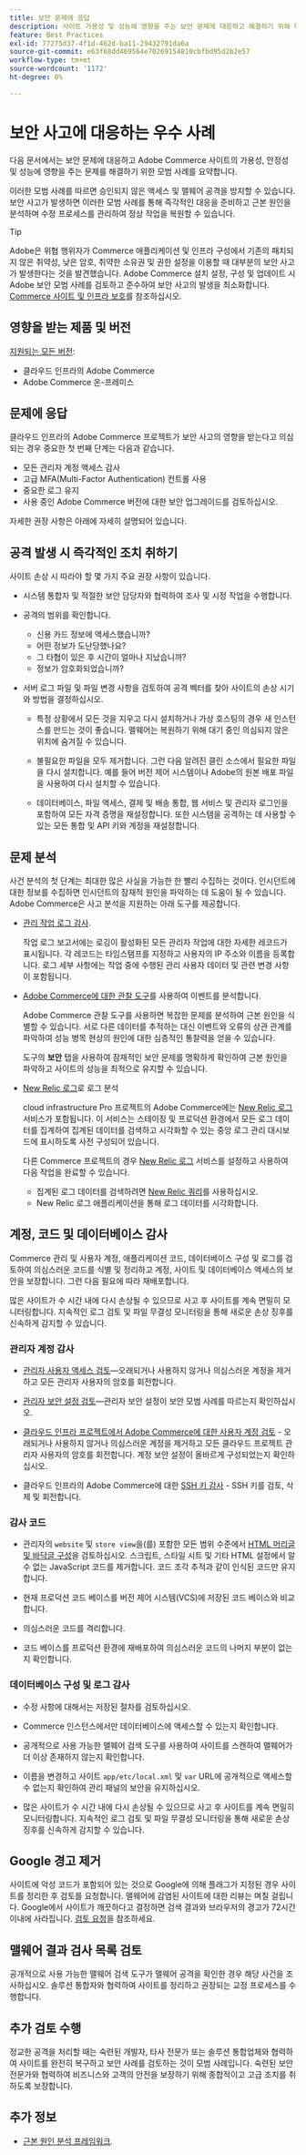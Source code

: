 ```yaml
---
title: 보안 문제에 응답
description: 사이트 가용성 및 성능에 영향을 주는 보안 문제에 대응하고 해결하기 위해 다음과 같은 모범 사례를 통해 보안 인시던트를 처리합니다.
feature: Best Practices
exl-id: 77275d37-4f1d-462d-ba11-29432791da6a
source-git-commit: e63f68dd469564e70269154810cbfbd95d2b2e57
workflow-type: tm+mt
source-wordcount: '1172'
ht-degree: 0%

---
```


# 보안 사고에 대응하는 우수 사례

다음 문서에서는 보안 문제에 대응하고 Adobe Commerce 사이트의 가용성, 안정성 및 성능에 영향을 주는 문제를 해결하기 위한 모범 사례를 요약합니다.

이러한 모범 사례를 따르면 승인되지 않은 액세스 및 맬웨어 공격을 방지할 수 있습니다. 보안 사고가 발생하면 이러한 모범 사례를 통해 즉각적인 대응을 준비하고 근본 원인을 분석하며 수정 프로세스를 관리하여 정상 작업을 복원할 수 있습니다.

>[!TIP]
>
>Adobe은 위협 행위자가 Commerce 애플리케이션 및 인프라 구성에서 기존의 패치되지 않은 취약성, 낮은 암호, 취약한 소유권 및 권한 설정을 이용할 때 대부분의 보안 사고가 발생한다는 것을 발견했습니다. Adobe Commerce 설치 설정, 구성 및 업데이트 시 Adobe 보안 모범 사례를 검토하고 준수하여 보안 사고의 발생을 최소화합니다. [Commerce 사이트 및 인프라 보호](../launch/security-best-practices.md)를 참조하십시오.


## 영향을 받는 제품 및 버전

[지원되는 모든 버전](../../../release/versions.md):

- 클라우드 인프라의 Adobe Commerce
- Adobe Commerce 온-프레미스

## 문제에 응답

클라우드 인프라의 Adobe Commerce 프로젝트가 보안 사고의 영향을 받는다고 의심되는 경우 중요한 첫 번째 단계는 다음과 같습니다.

- 모든 관리자 계정 액세스 감사
- 고급 MFA(Multi-Factor Authentication) 컨트롤 사용
- 중요한 로그 유지
- 사용 중인 Adobe Commerce 버전에 대한 보안 업그레이드를 검토하십시오.

자세한 권장 사항은 아래에 자세히 설명되어 있습니다.

## 공격 발생 시 즉각적인 조치 취하기

사이트 손상 시 따라야 할 몇 가지 주요 권장 사항이 있습니다.

- 시스템 통합자 및 적절한 보안 담당자와 협력하여 조사 및 시정 작업을 수행합니다.

- 공격의 범위를 확인합니다.
   - 신용 카드 정보에 액세스했습니까?
   - 어떤 정보가 도난당했나요?
   - 그 타협이 있은 후 시간이 얼마나 지났습니까?
   - 정보가 암호화되었습니까?

- 서버 로그 파일 및 파일 변경 사항을 검토하여 공격 벡터를 찾아 사이트의 손상 시기와 방법을 결정하십시오.

   - 특정 상황에서 모든 것을 지우고 다시 설치하거나 가상 호스팅의 경우 새 인스턴스를 만드는 것이 좋습니다. 맬웨어는 복원하기 위해 대기 중인 의심되지 않은 위치에 숨겨질 수 있습니다.

   - 불필요한 파일을 모두 제거합니다. 그런 다음 알려진 클린 소스에서 필요한 파일을 다시 설치합니다. 예를 들어 버전 제어 시스템이나 Adobe의 원본 배포 파일을 사용하여 다시 설치할 수 있습니다.

   - 데이터베이스, 파일 액세스, 결제 및 배송 통합, 웹 서비스 및 관리자 로그인을 포함하여 모든 자격 증명을 재설정합니다. 또한 시스템을 공격하는 데 사용할 수 있는 모든 통합 및 API 키와 계정을 재설정합니다.

## 문제 분석

사건 분석의 첫 단계는 최대한 많은 사실을 가능한 한 빨리 수집하는 것이다. 인시던트에 대한 정보를 수집하면 인시던트의 잠재적 원인을 파악하는 데 도움이 될 수 있습니다. Adobe Commerce은 사고 분석을 지원하는 아래 도구를 제공합니다.

- [관리 작업 로그 감사](https://experienceleague.adobe.com/docs/commerce-admin/systems/action-logs/action-log-report.html).

  작업 로그 보고서에는 로깅이 활성화된 모든 관리자 작업에 대한 자세한 레코드가 표시됩니다. 각 레코드는 타임스탬프를 지정하고 사용자의 IP 주소와 이름을 등록합니다. 로그 세부 사항에는 작업 중에 수행된 관리 사용자 데이터 및 관련 변경 사항이 포함됩니다.

- [Adobe Commerce에 대한 관찰 도구](../../../tools/observation-for-adobe-commerce/intro.md)를 사용하여 이벤트를 분석합니다.

  Adobe Commerce 관찰 도구를 사용하면 복잡한 문제를 분석하여 근본 원인을 식별할 수 있습니다. 서로 다른 데이터를 추적하는 대신 이벤트와 오류의 상관 관계를 파악하여 성능 병목 현상의 원인에 대한 심층적인 통찰력을 얻을 수 있습니다.

  도구의 **보안** 탭을 사용하여 잠재적인 보안 문제를 명확하게 확인하여 근본 원인을 파악하고 사이트의 성능을 최적으로 유지할 수 있습니다.

- [New Relic 로그](https://experienceleague.adobe.com/docs/commerce-cloud-service/user-guide/monitor/new-relic/new-relic-service.html)로 로그 분석

  cloud infrastructure Pro 프로젝트의 Adobe Commerce에는 [New Relic 로그](https://experienceleague.adobe.com/docs/commerce-cloud-service/user-guide/monitor/new-relic/log-management.html) 서비스가 포함됩니다. 이 서비스는 스테이징 및 프로덕션 환경에서 모든 로그 데이터를 집계하여 집계된 데이터를 검색하고 시각화할 수 있는 중앙 로그 관리 대시보드에 표시하도록 사전 구성되어 있습니다.

  다른 Commerce 프로젝트의 경우 [New Relic 로그](https://docs.newrelic.com/docs/logs/get-started/get-started-log-management/) 서비스를 설정하고 사용하여 다음 작업을 완료할 수 있습니다.
   - 집계된 로그 데이터를 검색하려면 [New Relic 쿼리](https://docs.newrelic.com/docs/logs/new-relic-logs/ui-data/query-syntax-logs)를 사용하십시오.
   - New Relic 로그 애플리케이션을 통해 로그 데이터를 시각화합니다.

## 계정, 코드 및 데이터베이스 감사

Commerce 관리 및 사용자 계정, 애플리케이션 코드, 데이터베이스 구성 및 로그를 검토하여 의심스러운 코드를 식별 및 정리하고 계정, 사이트 및 데이터베이스 액세스의 보안을 보장합니다. 그런 다음 필요에 따라 재배포합니다.

많은 사이트가 수 시간 내에 다시 손상될 수 있으므로 사고 후 사이트를 계속 면밀히 모니터링합니다. 지속적인 로그 검토 및 파일 무결성 모니터링을 통해 새로운 손상 징후를 신속하게 감지할 수 있습니다.

### 관리자 계정 감사

- [관리자 사용자 액세스 검토](https://experienceleague.adobe.com/docs/commerce-admin/systems/user-accounts/permissions-users-all.html)—오래되거나 사용하지 않거나 의심스러운 계정을 제거하고 모든 관리자 사용자의 암호를 회전합니다.

- [관리자 보안 설정 검토](https://experienceleague.adobe.com/docs/commerce-admin/systems/security/security-admin.html)—관리자 보안 설정이 보안 모범 사례를 따르는지 확인하십시오.

- [클라우드 인프라 프로젝트에서 Adobe Commerce에 대한 사용자 계정 검토](https://experienceleague.adobe.com/docs/commerce-cloud-service/user-guide/project/user-access.html) - 오래되거나 사용하지 않거나 의심스러운 계정을 제거하고 모든 클라우드 프로젝트 관리자 사용자의 암호를 회전합니다. 계정 보안 설정이 올바르게 구성되었는지 확인하십시오.

- 클라우드 인프라의 Adobe Commerce에 대한 [SSH 키 감사](https://experienceleague.adobe.com/docs/commerce-cloud-service/user-guide/develop/secure-connections.html) - SSH 키를 검토, 삭제 및 회전합니다.

### 감사 코드

- 관리자의 `website` 및 `store view`을(를) 포함한 모든 범위 수준에서 [HTML 머리글 및 바닥글 구성](https://experienceleague.adobe.com/docs/commerce-admin/content-design/design/page-setup.html)을 검토하십시오. 스크립트, 스타일 시트 및 기타 HTML 설정에서 알 수 없는 JavaScript 코드를 제거합니다. 코드 조각 추적과 같이 인식된 코드만 유지합니다.

- 현재 프로덕션 코드 베이스를 버전 제어 시스템(VCS)에 저장된 코드 베이스와 비교합니다.

- 의심스러운 코드를 격리합니다.

- 코드 베이스를 프로덕션 환경에 재배포하여 의심스러운 코드의 나머지 부분이 없는지 확인합니다.

### 데이터베이스 구성 및 로그 감사

- 수정 사항에 대해서는 저장된 절차를 검토하십시오.

- Commerce 인스턴스에서만 데이터베이스에 액세스할 수 있는지 확인합니다.

- 공개적으로 사용 가능한 맬웨어 검색 도구를 사용하여 사이트를 스캔하여 맬웨어가 더 이상 존재하지 않는지 확인합니다.

- 이름을 변경하고 사이트 `app/etc/local.xml` 및 `var` URL에 공개적으로 액세스할 수 없는지 확인하여 관리 패널의 보안을 유지하십시오.

- 많은 사이트가 수 시간 내에 다시 손상될 수 있으므로 사고 후 사이트를 계속 면밀히 모니터링합니다. 지속적인 로그 검토 및 파일 무결성 모니터링을 통해 새로운 손상 징후를 신속하게 감지할 수 있습니다.

## Google 경고 제거

사이트에 악성 코드가 포함되어 있는 것으로 Google에 의해 플래그가 지정된 경우 사이트를 정리한 후 검토를 요청합니다. 맬웨어에 감염된 사이트에 대한 리뷰는 며칠 걸립니다. Google에서 사이트가 깨끗하다고 결정하면 검색 결과와 브라우저의 경고가 72시간 이내에 사라집니다. [검토 요청](https://web.dev/articles/request-a-review)을 참조하세요.

## 맬웨어 결과 검사 목록 검토

공개적으로 사용 가능한 맬웨어 검색 도구가 맬웨어 공격을 확인한 경우 해당 사건을 조사하십시오. 솔루션 통합자와 협력하여 사이트를 정리하고 권장되는 교정 프로세스를 수행합니다.

## 추가 검토 수행

정교한 공격을 처리할 때는 숙련된 개발자, 타사 전문가 또는 솔루션 통합업체와 협력하여 사이트를 완전히 복구하고 보안 사례를 검토하는 것이 모범 사례입니다. 숙련된 보안 전문가와 협력하여 비즈니스와 고객의 안전을 보장하기 위해 종합적이고 고급 조치를 취하도록 보장합니다.

## 추가 정보

- [근본 원인 분석 프레임워크](https://sansec.io/kb/incident-response/magento-root-cause-analysis).
